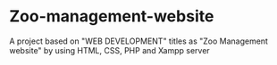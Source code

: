 # Zoo-management-website
A project based on "WEB DEVELOPMENT" titles as "Zoo Management website" by using HTML, CSS, PHP and Xampp server

